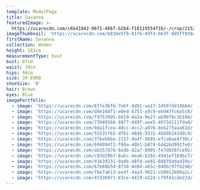 ```yaml
---
template: ModelPage
title: Savanna
featuredImage: >-
  https://ucarecdn.com/c6b41042-96f1-4067-b2b4-f18119554f1b/-/crop/2152x1229/95,0/-/preview/
imageThumbnail: 'https://ucarecdn.com/b810e5f8-01f6-49f4-b63f-9d5ff938a80d/'
firstName: Savanna
collection: Women
height: 181cm
measurementType: bust
bust: 87cm
waist: 70cm
hips: 98cm
size: 39 EURO
shoeSize: '8'
hair: Brown
eyes: Blue
imagePortfolio:
  - image: 'https://ucarecdn.com/6ffe36f6-7ebf-4d91-aa17-34507dd14664/'
  - image: 'https://ucarecdn.com/d8e168f1-e0ed-4753-a9c9-eb947fc6e5c0/'
  - image: 'https://ucarecdn.com/f9753995-6619-4a3a-9e27-a69bf6c3b189/'
  - image: 'https://ucarecdn.com/73949166-80f7-449f-aee5-40734111fda4/'
  - image: 'https://ucarecdn.com/0da1fcea-40cc-4cc2-a976-8eb275aaa61d/'
  - image: 'https://ucarecdn.com/55535765-df61-4849-9332-4b69b24340c9/'
  - image: 'https://ucarecdn.com/37beb6be-2157-4a4f-9885-efca0ae4f30c/'
  - image: 'https://ucarecdn.com/604094f2-f69a-48b1-b874-64426d991fe8/'
  - image: 'https://ucarecdn.com/ab357878-8a4b-42a7-8005-fe7d026fce92/'
  - image: 'https://ucarecdn.com/c93d29b7-8abc-4ea6-b201-4941ef169bc7/'
  - image: 'https://ucarecdn.com/43e39231-0adb-48fd-ae81-68835ddad10e/'
  - image: 'https://ucarecdn.com/67e68b5d-8f38-4e84-a05c-940bc97fb240/'
  - image: 'https://ucarecdn.com/fbe7a613-ee4f-4aa3-9921-cb0912b96a2c/'
  - image: 'https://ucarecdn.com/4fd36971-83ce-4419-a524-cf9f42cde22d/'
---
```



